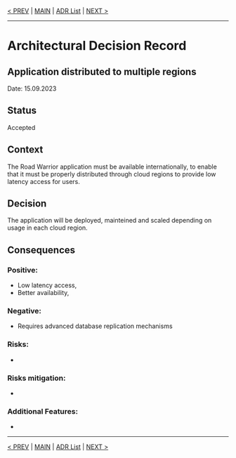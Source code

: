  [< PREV](ADR005.md) | [MAIN](../README.md) | [ADR List](README.md) | [NEXT >](ADR007.md)

---

# Architectural Decision Record
## Application distributed to multiple regions
Date: 15.09.2023

## Status
Accepted

## Context
The Road Warrior application must be available internationally, to enable that it must be properly distributed through cloud regions to provide low latency access for users. 

## Decision
The application will be deployed, mainteined and scaled depending on usage in each cloud region. 

## Consequences

### Positive:
- Low latency access,
- Better availability,

### Negative:
- Requires advanced database replication mechanisms

### Risks:
- 

### Risks mitigation:
- 

### Additional Features:
- 

------

[< PREV](ADR005.md) | [MAIN](../README.md) | [ADR List](README.md) | [NEXT >](ADR007.md)

